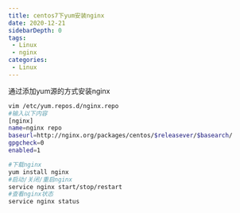 ```yaml
---
title: centos7下yum安装nginx
date: 2020-12-21
sidebarDepth: 0
tags:
 - Linux
 - nginx
categories: 
 - Linux
---
```


通过添加yum源的方式安装nginx
<!-- more -->
``` sh
vim /etc/yum.repos.d/nginx.repo
#输入以下内容
[nginx]
name=nginx repo
baseurl=http://nginx.org/packages/centos/$releasever/$basearch/
gpgcheck=0
enabled=1
```

``` sh
#下载nginx
yum install nginx
#启动/关闭/重启nginx
service nginx start/stop/restart
#查看nginx状态
service nginx status
```